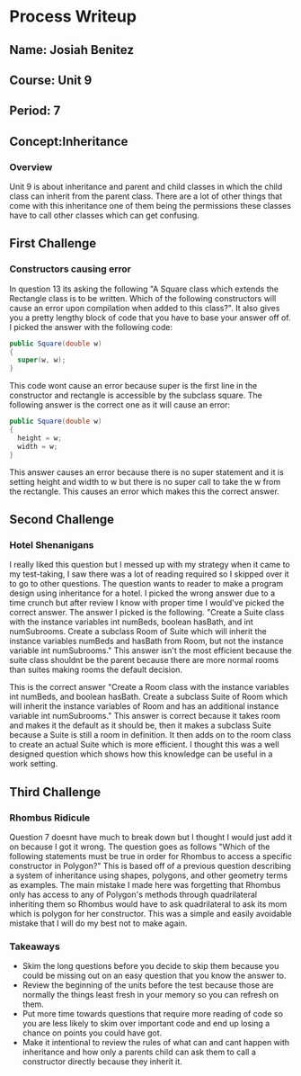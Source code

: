 # Process Writeup

## Name: Josiah Benitez
## Course: Unit 9
## Period: 7
## Concept:Inheritance

### Overview
Unit 9 is about inheritance and parent and child classes in which the child class can inherit from the parent class. There are a lot of other things that come with this inheritance one of them being the permissions these classes have to call other classes which can get confusing.

## First Challenge
### Constructors causing error

In question 13 its asking the following "A Square class which extends the Rectangle class is to be written. Which of the following constructors will cause an error upon compilation when added to this class?". It also gives you a pretty lengthy block of code that you have to base your answer off of. I picked the answer with the following code:

```java
public Square(double w)
{
  super(w, w);
}
```

This code wont cause an error because super is the first line in the constructor and rectangle is accessible by the subclass square. The following answer is the correct one as it will cause an error:


```java
public Square(double w)
{
  height = w;
  width = w;
}
```

This answer causes an error because there is no super statement and it is setting height and width to w but there is no super call to take the w from the rectangle. This causes an error which makes this the correct answer.



## Second Challenge
### Hotel Shenanigans

I really liked this question but I messed up with my strategy when it came to my test-taking, I saw there was a lot of reading required so I skipped over it to go to other questions. The question wants to reader to make a program design using inheritance for a hotel. I picked the wrong answer due to a time crunch but after review I know with proper time I would've picked the correct answer. The answer I picked is the following. "Create a Suite class with the instance variables int numBeds, boolean hasBath, and int numSubrooms. Create a subclass Room of Suite which will inherit the instance variables numBeds and hasBath from Room, but not the instance variable int numSubrooms." This answer isn't the most efficient because the suite class shouldnt be the parent because there are more normal rooms than suites making rooms the default decision. 

This is the correct answer "Create a Room class with the instance variables int numBeds, and boolean hasBath. Create a subclass Suite of Room which will inherit the instance variables of Room and has an additional instance variable int numSubrooms." This answer is correct because it takes room and makes it the default as it should be, then it makes a subclass Suite because a Suite is still a room in definition. It then adds on to the room class to create an actual Suite which is more efficient. I thought this was a well designed question which shows how this knowledge can be useful in a work setting.


## Third Challenge 
### Rhombus Ridicule

Question 7 doesnt have much to break down but I thought I would just add it on because I got it wrong. The question goes as follows "Which of the following statements must be true in order for Rhombus to access a specific constructor in Polygon?" This is based off of a previous question describing a system of inheritance using shapes, polygons, and other geometry terms as examples. The main mistake I made here was forgetting that Rhombus only has access to any of Polygon's methods through quadrilateral inheriting them so Rhombus would have to ask quadrilateral to ask its mom which is polygon for her constructor. This was a simple and easily avoidable mistake that I will do my best not to make again.

### Takeaways

* Skim the long questions before you decide to skip them because you could be missing out on an easy question that you know the answer to.
* Review the beginning of the units before the test because those are normally the things least fresh in your memory so you can refresh on them.
* Put more time towards questions that require more reading of code so you are less likely to skim over important code and end up losing a chance on points you could have got.
* Make it intentional to review the rules of what can and cant happen with inheritance and how only a parents child can ask them to call a constructor directly because they inherit it.
  

